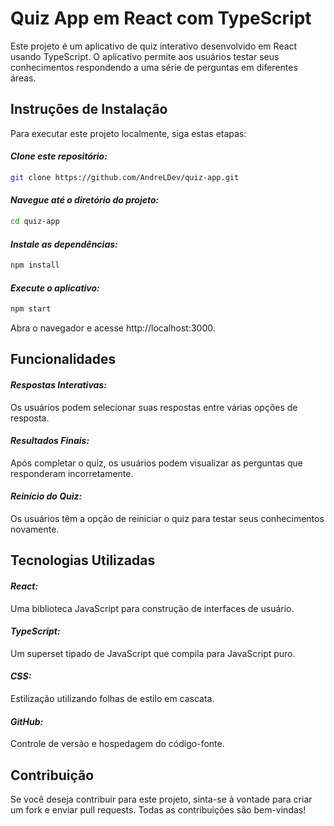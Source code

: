 # Quiz App em React com TypeScript

Este projeto é um aplicativo de quiz interativo desenvolvido em React usando TypeScript. O aplicativo permite aos usuários testar seus conhecimentos respondendo a uma série de perguntas em diferentes áreas.

## Instruções de Instalação
Para executar este projeto localmente, siga estas etapas:

#### *Clone este repositório:*

```bash
git clone https://github.com/AndreLDev/quiz-app.git
```

#### *Navegue até o diretório do projeto:*

```bash
cd quiz-app
```

#### *Instale as dependências:*

```bash
npm install
```
#### *Execute o aplicativo:*
```bash
npm start
```
Abra o navegador e acesse http://localhost:3000.

## Funcionalidades


#### *Respostas Interativas:* 
Os usuários podem selecionar suas respostas entre várias opções de resposta.

#### *Resultados Finais:*
Após completar o quiz, os usuários podem visualizar as perguntas que responderam incorretamente.

#### *Reinício do Quiz:*
Os usuários têm a opção de reiniciar o quiz para testar seus conhecimentos novamente.

## Tecnologias Utilizadas
#### *React:*
Uma biblioteca JavaScript para construção de interfaces de usuário.
#### *TypeScript:* 
Um superset tipado de JavaScript que compila para JavaScript puro.
#### *CSS:* 
Estilização utilizando folhas de estilo em cascata.
#### *GitHub:* 
Controle de versão e hospedagem do código-fonte.
## Contribuição
Se você deseja contribuir para este projeto, sinta-se à vontade para criar um fork e enviar pull requests. Todas as contribuições são bem-vindas!
